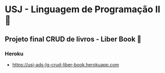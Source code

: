 # USJ - Linguagem de Programação II 🏫
## Projeto final CRUD de livros - Liber Book 📖
### Heroku
* https://usj-ads-lg-crud-liber-book.herokuapp.com
